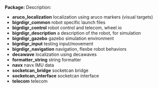 **Package:**		Description:

* **aruco_localization**  localization using aruco markers (visual targets)	
* **bigrdigr_common**		  robot specific launch files
* **bigrdigr_control**	robot control and telecom, wheel io
* **bigrdigr_description**	a description of the robot, for simulation
* **bigrdigr_gazebo**		gazebo simulation environment
* **bigrdigr_input**		testing input/movement
* **bigrdigr_navigation**	navigation, flexbe robot behaviors
* **decawave**		localization using decawaves
* **formatter_string**	string formatter
* **navx**			navx IMU data
* **socketcan_bridge**	socketcan bridge
* **socketcan_interface**	socketcan interface
* **telecom**			telecom

